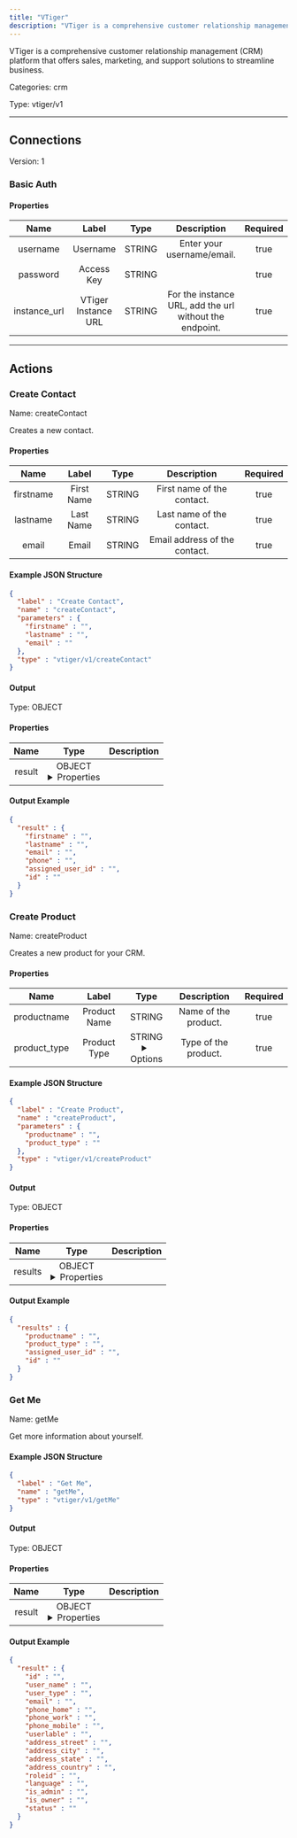 ```yaml
---
title: "VTiger"
description: "VTiger is a comprehensive customer relationship management (CRM) platform that offers sales, marketing, and support solutions to streamline business."
---
```


VTiger is a comprehensive customer relationship management (CRM) platform that offers sales, marketing, and support solutions to streamline business.


Categories: crm


Type: vtiger/v1

<hr />



## Connections

Version: 1


### Basic Auth

#### Properties

|      Name       |      Label     |     Type     |     Description     | Required |
|:---------------:|:--------------:|:------------:|:-------------------:|:--------:|
| username | Username | STRING | Enter your username/email. | true |
| password | Access Key | STRING |  | true |
| instance_url | VTiger Instance URL | STRING | For the instance URL, add the url without the endpoint. | true |





<hr />



## Actions


### Create Contact
Name: createContact

Creates a new contact.

#### Properties

|      Name       |      Label     |     Type     |     Description     | Required |
|:---------------:|:--------------:|:------------:|:-------------------:|:--------:|
| firstname | First Name | STRING | First name of the contact. | true |
| lastname | Last Name | STRING | Last name of the contact. | true |
| email | Email | STRING | Email address of the contact. | true |

#### Example JSON Structure
```json
{
  "label" : "Create Contact",
  "name" : "createContact",
  "parameters" : {
    "firstname" : "",
    "lastname" : "",
    "email" : ""
  },
  "type" : "vtiger/v1/createContact"
}
```

#### Output



Type: OBJECT


#### Properties

|     Name     |     Type     |     Description     |
|:------------:|:------------:|:-------------------:|
| result | OBJECT <details> <summary> Properties </summary> {STRING\(firstname), STRING\(lastname), STRING\(email), STRING\(phone), STRING\(assigned_user_id), STRING\(id)} </details> |  |




#### Output Example
```json
{
  "result" : {
    "firstname" : "",
    "lastname" : "",
    "email" : "",
    "phone" : "",
    "assigned_user_id" : "",
    "id" : ""
  }
}
```


### Create Product
Name: createProduct

Creates a new product for your CRM.

#### Properties

|      Name       |      Label     |     Type     |     Description     | Required |
|:---------------:|:--------------:|:------------:|:-------------------:|:--------:|
| productname | Product Name | STRING | Name of the product. | true |
| product_type | Product Type | STRING <details> <summary> Options </summary> Solo, Fixed Bundle </details> | Type of the product. | true |

#### Example JSON Structure
```json
{
  "label" : "Create Product",
  "name" : "createProduct",
  "parameters" : {
    "productname" : "",
    "product_type" : ""
  },
  "type" : "vtiger/v1/createProduct"
}
```

#### Output



Type: OBJECT


#### Properties

|     Name     |     Type     |     Description     |
|:------------:|:------------:|:-------------------:|
| results | OBJECT <details> <summary> Properties </summary> {STRING\(productname), STRING\(product_type), STRING\(assigned_user_id), STRING\(id)} </details> |  |




#### Output Example
```json
{
  "results" : {
    "productname" : "",
    "product_type" : "",
    "assigned_user_id" : "",
    "id" : ""
  }
}
```


### Get Me
Name: getMe

Get more information about yourself.

#### Example JSON Structure
```json
{
  "label" : "Get Me",
  "name" : "getMe",
  "type" : "vtiger/v1/getMe"
}
```

#### Output



Type: OBJECT


#### Properties

|     Name     |     Type     |     Description     |
|:------------:|:------------:|:-------------------:|
| result | OBJECT <details> <summary> Properties </summary> {STRING\(id), STRING\(user_name), STRING\(user_type), STRING\(email), STRING\(phone_home), STRING\(phone_work), STRING\(phone_mobile), STRING\(userlable), STRING\(address_street), STRING\(address_city), STRING\(address_state), STRING\(address_country), STRING\(roleid), STRING\(language), STRING\(is_admin), STRING\(is_owner), STRING\(status)} </details> |  |




#### Output Example
```json
{
  "result" : {
    "id" : "",
    "user_name" : "",
    "user_type" : "",
    "email" : "",
    "phone_home" : "",
    "phone_work" : "",
    "phone_mobile" : "",
    "userlable" : "",
    "address_street" : "",
    "address_city" : "",
    "address_state" : "",
    "address_country" : "",
    "roleid" : "",
    "language" : "",
    "is_admin" : "",
    "is_owner" : "",
    "status" : ""
  }
}
```




